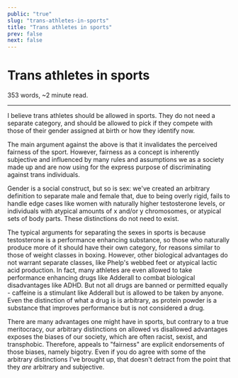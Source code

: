 ```yaml
---
public: "true"
slug: "trans-athletes-in-sports"
title: "Trans athletes in sports"
prev: false
next: false
---
```

<script setup>
import { data } from '../../git.data.ts';
import { useData } from 'vitepress';
const pageData = useData();
</script>
<h1 class="p-name">Trans athletes in sports</h1>
<p>353 words, ~2 minute read. <span v-html="data[`site/${pageData.page.value.relativePath}`]" /></p>
<hr/>

I believe trans athletes should be allowed in sports. They do not need a separate category, and should be allowed to pick if they compete with those of their gender assigned at birth or how they identify now.

The main argument against the above is that it invalidates the perceived fairness of the sport. However, fairness as a concept is inherently subjective and influenced by many rules and assumptions we as a society made up and are now using for the express purpose of discriminating against trans individuals.

Gender is a social construct, but so is sex: we've created an arbitrary definition to separate male and female that, due to being overly rigid, fails to handle edge cases like women with naturally higher testosterone levels, or individuals with atypical amounts of x and/or y chromosomes, or atypical sets of body parts. These distinctions do not need to exist.

The typical arguments for separating the sexes in sports is because testosterone is a performance enhancing substance, so those who naturally produce more of it should have their own category, for reasons similar to those of weight classes in boxing. However, other biological advantages do not warrant separate classes, like Phelp's webbed feet or atypical lactic acid production. In fact, many athletes are even allowed to take performance enhancing drugs like Adderall to combat biological disadvantages like ADHD. But not all drugs are banned or permitted equally - caffeine is a stimulant like Adderall but is allowed to be taken by anyone. Even the distinction of what a drug is is arbitrary, as protein powder is a substance that improves performance but is not considered a drug.

There are many advantages one might have in sports, but contrary to a true meritocracy, our arbitrary distinctions on allowed vs disallowed advantages exposes the biases of our society, which are often racist, sexist, and transphobic. Therefore, appeals to "fairness" are explicit endorsements of those biases, namely bigotry. Even if you do agree with some of the arbitrary distinctions I've brought up, that doesn't detract from the point that they _are_ arbitrary and subjective.